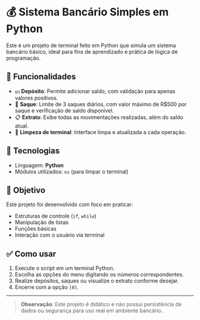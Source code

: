 # 💰 Sistema Bancário Simples em Python

Este é um projeto de terminal feito em Python que simula um sistema bancário básico, ideal para fins de aprendizado e prática de lógica de programação.

## 🧾 Funcionalidades

- 💵 **Depósito**: Permite adicionar saldo, com validação para apenas valores positivos.
- 🏧 **Saque**: Limite de 3 saques diários, com valor máximo de R$500 por saque e verificação de saldo disponível.
- 📋 **Extrato**: Exibe todas as movimentações realizadas, além do saldo atual.
- 🧼 **Limpeza de terminal**: Interface limpa e atualizada a cada operação.

## 🚀 Tecnologias

- Linguagem: **Python**
- Módulos utilizados: `os` (para limpar o terminal)

## 🎯 Objetivo

Este projeto foi desenvolvido com foco em praticar:
- Estruturas de controle (`if`, `while`)
- Manipulação de listas
- Funções básicas
- Interação com o usuário via terminal

## ✅ Como usar

1. Execute o script em um terminal Python.
2. Escolha as opções do menu digitando os números correspondentes.
3. Realize depósitos, saques ou visualize o extrato conforme desejar.
4. Encerre com a opção `[0]`.

---

> **Observação**: Este projeto é didático e não possui persistência de dados ou segurança para uso real em ambiente bancário.
